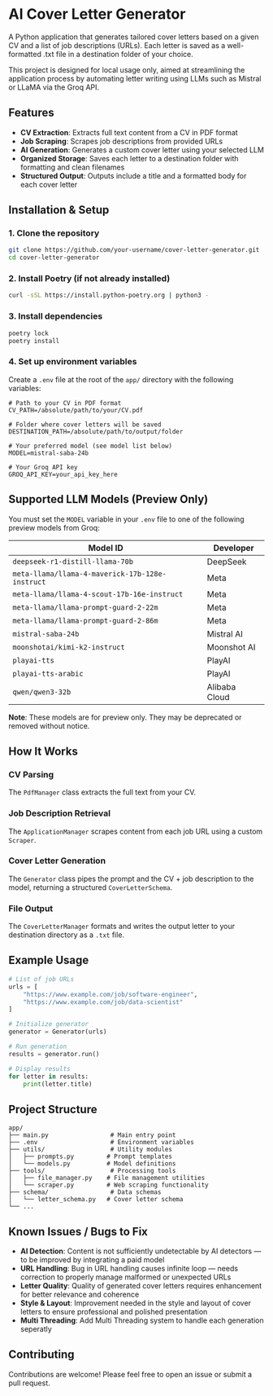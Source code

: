 # AI Cover Letter Generator

A Python application that generates tailored cover letters based on a given CV and a list of job descriptions (URLs). Each letter is saved as a well-formatted .txt file in a destination folder of your choice.

This project is designed for local usage only, aimed at streamlining the application process by automating letter writing using LLMs such as Mistral or LLaMA via the Groq API.

## Features

- **CV Extraction**: Extracts full text content from a CV in PDF format
- **Job Scraping**: Scrapes job descriptions from provided URLs
- **AI Generation**: Generates a custom cover letter using your selected LLM
- **Organized Storage**: Saves each letter to a destination folder with formatting and clean filenames
- **Structured Output**: Outputs include a title and a formatted body for each cover letter

## Installation & Setup

### 1. Clone the repository
```bash
git clone https://github.com/your-username/cover-letter-generator.git
cd cover-letter-generator
```

### 2. Install Poetry (if not already installed)
```bash
curl -sSL https://install.python-poetry.org | python3 -
```

### 3. Install dependencies
```bash
poetry lock
poetry install
```

### 4. Set up environment variables
Create a `.env` file at the root of the `app/` directory with the following variables:

```env
# Path to your CV in PDF format
CV_PATH=/absolute/path/to/your/CV.pdf

# Folder where cover letters will be saved
DESTINATION_PATH=/absolute/path/to/output/folder

# Your preferred model (see model list below)
MODEL=mistral-saba-24b

# Your Groq API key
GROQ_API_KEY=your_api_key_here
```

## Supported LLM Models (Preview Only)

You must set the `MODEL` variable in your `.env` file to one of the following preview models from Groq:

| Model ID | Developer |
|----------|-----------|
| `deepseek-r1-distill-llama-70b` | DeepSeek |
| `meta-llama/llama-4-maverick-17b-128e-instruct` | Meta |
| `meta-llama/llama-4-scout-17b-16e-instruct` | Meta |
| `meta-llama/llama-prompt-guard-2-22m` | Meta |
| `meta-llama/llama-prompt-guard-2-86m` | Meta |
| `mistral-saba-24b` | Mistral AI |
| `moonshotai/kimi-k2-instruct` | Moonshot AI |
| `playai-tts` | PlayAI |
| `playai-tts-arabic` | PlayAI |
| `qwen/qwen3-32b` | Alibaba Cloud |

**Note**: These models are for preview only. They may be deprecated or removed without notice.

## How It Works

### CV Parsing
The `PdfManager` class extracts the full text from your CV.

### Job Description Retrieval
The `ApplicationManager` scrapes content from each job URL using a custom `Scraper`.

### Cover Letter Generation
The `Generator` class pipes the prompt and the CV + job description to the model, returning a structured `CoverLetterSchema`.

### File Output
The `CoverLetterManager` formats and writes the output letter to your destination directory as a `.txt` file.

## Example Usage

```python
# List of job URLs
urls = [
    "https://www.example.com/job/software-engineer",
    "https://www.example.com/job/data-scientist"
]

# Initialize generator
generator = Generator(urls)

# Run generation
results = generator.run()

# Display results
for letter in results:
    print(letter.title)
```

## Project Structure

```
app/
├── main.py                 # Main entry point
├── .env                    # Environment variables
├── utils/                  # Utility modules
│   ├── prompts.py         # Prompt templates
│   └── models.py          # Model definitions
├── tools/                  # Processing tools
│   ├── file_manager.py    # File management utilities
│   └── scraper.py         # Web scraping functionality
├── schema/                 # Data schemas
│   └── letter_schema.py   # Cover letter schema
└── ...
```

## Known Issues / Bugs to Fix

- **AI Detection**: Content is not sufficiently undetectable by AI detectors — to be improved by integrating a paid model
- **URL Handling**: Bug in URL handling causes infinite loop — needs correction to properly manage malformed or unexpected URLs
- **Letter Quality**: Quality of generated cover letters requires enhancement for better relevance and coherence
- **Style & Layout**: Improvement needed in the style and layout of cover letters to ensure professional and polished presentation
- **Multi Threading**: Add Multi Threading system to handle each generation seperatly

## Contributing

Contributions are welcome! Please feel free to open an issue or submit a pull request.